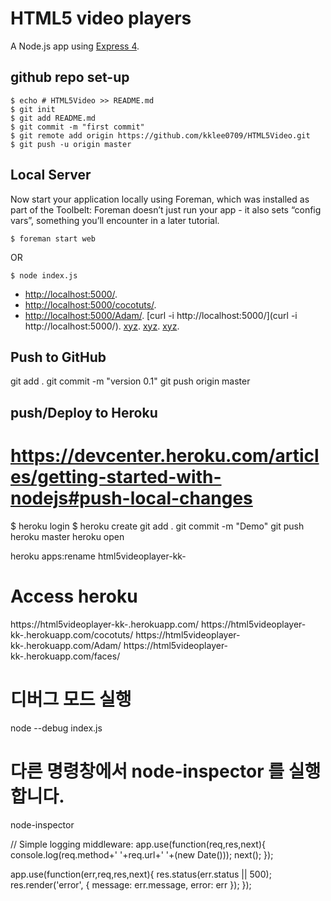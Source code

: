 # HTML5 video players

A Node.js app using [Express 4](http://expressjs.com/).

## github repo set-up
```
$ echo # HTML5Video >> README.md
$ git init
$ git add README.md
$ git commit -m "first commit"
$ git remote add origin https://github.com/kklee0709/HTML5Video.git
$ git push -u origin master
```

## Local Server
Now start your application locally using Foreman, which was installed as part of the Toolbelt: Foreman doesn’t just run your app - it also sets “config vars”, something you’ll encounter in a later tutorial.
```
$ foreman start web
```
OR 
```
$ node index.js
```

- [http://localhost:5000/](http://localhost:5000/).
- [http://localhost:5000/cocotuts/](http://localhost:5000/cocotuts/).
- [http://localhost:5000/Adam/](http://localhost:5000/Adam/).
[curl -i http://localhost:5000/](curl -i http://localhost:5000/).
[xyz](xyz).
[xyz](xyz).
[xyz](xyz).

## Push to GitHub
git add .
git commit -m "version 0.1"
git push origin master

## push/Deploy to Heroku
# https://devcenter.heroku.com/articles/getting-started-with-nodejs#push-local-changes
$ heroku login
$ heroku create
git add .
git commit -m "Demo"
git push heroku master
heroku open

heroku apps:rename html5videoplayer-kk-

# Access heroku
https://html5videoplayer-kk-.herokuapp.com/
https://html5videoplayer-kk-.herokuapp.com/cocotuts/
https://html5videoplayer-kk-.herokuapp.com/Adam/
https://html5videoplayer-kk-.herokuapp.com/faces/


# 디버그 모드 실행
node --debug index.js
# 다른 명령창에서 node-inspector 를 실행합니다.
node-inspector


//
Simple logging middleware:
app.use(function(req,res,next){
  console.log(req.method+' '+req.url+' '+(new Date()));
  next();
});

app.use(function(err,req,res,next){
  res.status(err.status || 500);
  res.render('error', {
    message: err.message,
    error: err
  });
});
